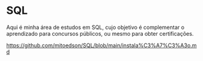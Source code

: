 # SQL

Aqui é minha área de estudos em SQL, cujo objetivo é complementar o aprendizado para concursos públicos, ou mesmo para obter certificações. 

https://github.com/mitoedson/SQL/blob/main/instala%C3%A7%C3%A3o.md
